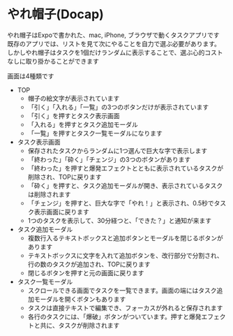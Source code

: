 # やれ帽子(Docap)

やれ帽子はExpoで書かれた、mac, iPhone, ブラウザで動くタスクアプリです
既存のアプリでは、リストを見て次にやることを自力で選ぶ必要があります。
しかしやれ帽子はタスクを1個だけランダムに表示することで、選ぶ心的コストなしに取り掛かることができます

画面は4種類です
- TOP
	- 帽子の絵文字が表示されています
	- 「引く」「入れる」「一覧」の3つのボタンだけが表示されています
	- 「引く」を押すとタスク表示画面
	- 「入れる」を押すとタスク追加モーダル
	- 「一覧」を押すとタスク一覧モーダルになります
- タスク表示画面
	- 保存されたタスクからランダムに1つ選んで巨大な字で表示します
	- 「終わった」「砕く」「チェンジ」の3つのボタンがあります
	- 「終わった」を押すと爆発エフェクトとともに表示されているタスクが削除され、TOPに戻ります
	- 「砕く」を押すと、タスク追加モーダルが開き、表示されているタスクは削除されます
	- 「チェンジ」を押すと、巨大な字で「やれ！」と表示され、0.5秒でタスク表示画面に戻ります
	- 1つのタスクを表示して、30分経つと、「できた？」と通知が来ます
- タスク追加モーダル
	- 複数行入るテキストボックスと追加ボタンとモーダルを閉じるボタンがあります
	- テキストボックスに文字を入れて追加ボタンを、改行部分で分割され、行の数のタスクが追加され、TOPに戻ります
	- 閉じるボタンを押すと元の画面に戻ります
- タスク一覧モーダル
	- スクロールできる画面でタスクを一覧できます。画面の端にはタスク追加モーダルを開くボタンもあります
	- タスクは直接テキストで編集でき、フォーカスが外れると保存されます
	- 各行のタスクには、「爆破」ボタンがついています。押すと爆発エフェクトと共に、タスクが削除されます
